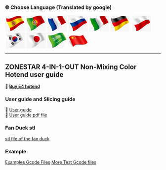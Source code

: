 ### :globe_with_meridians: Choose Language (Translated by google)
[![](../../lanpic/ES.png)](https://github-com.translate.goog/ZONESTAR3D/Upgrade-kit-guide/tree/main/HOTEND/E4%204-IN-1-OUT%20Non-Mixing%20Color%20Hotend?_x_tr_sl=en&_x_tr_tl=es)
[![](../../lanpic/PT.png)](https://github-com.translate.goog/ZONESTAR3D/Upgrade-kit-guide/tree/main/HOTEND/E4%204-IN-1-OUT%20Non-Mixing%20Color%20Hotend?_x_tr_sl=en&_x_tr_tl=pt)
[![](../../lanpic/FR.png)](https://github-com.translate.goog/ZONESTAR3D/Upgrade-kit-guide/tree/main/HOTEND/E4%204-IN-1-OUT%20Non-Mixing%20Color%20Hotend?_x_tr_sl=en&_x_tr_tl=fr)
[![](../../lanpic/RU.png)](https://github-com.translate.goog/ZONESTAR3D/Upgrade-kit-guide/tree/main/HOTEND/E4%204-IN-1-OUT%20Non-Mixing%20Color%20Hotend?_x_tr_sl=en&_x_tr_tl=ru)
[![](../../lanpic/IT.png)](https://github-com.translate.goog/ZONESTAR3D/Upgrade-kit-guide/tree/main/HOTEND/E4%204-IN-1-OUT%20Non-Mixing%20Color%20Hotend?_x_tr_sl=en&_x_tr_tl=it)
[![](../../lanpic/DE.png)](https://github-com.translate.goog/ZONESTAR3D/Upgrade-kit-guide/tree/main/HOTEND/E4%204-IN-1-OUT%20Non-Mixing%20Color%20Hotend?_x_tr_sl=en&_x_tr_tl=de)
[![](../../lanpic/PL.png)](https://github-com.translate.goog/ZONESTAR3D/Upgrade-kit-guide/tree/main/HOTEND/E4%204-IN-1-OUT%20Non-Mixing%20Color%20Hotend?_x_tr_sl=en&_x_tr_tl=pl)
[![](../../lanpic/KR.png)](https://github-com.translate.goog/ZONESTAR3D/Upgrade-kit-guide/tree/main/HOTEND/E4%204-IN-1-OUT%20Non-Mixing%20Color%20Hotend?_x_tr_sl=en&_x_tr_tl=ko)
[![](../../lanpic/JP.png)](https://github-com.translate.goog/ZONESTAR3D/Upgrade-kit-guide/tree/main/HOTEND/E4%204-IN-1-OUT%20Non-Mixing%20Color%20Hotend?_x_tr_sl=en&_x_tr_tl=ja)
[![](../../lanpic/SA.png)](https://github-com.translate.goog/ZZONESTAR3D/Upgrade-kit-guide/tree/main/HOTEND/E4%204-IN-1-OUT%20Non-Mixing%20Color%20Hotend?_x_tr_sl=en&_x_tr_tl=ar)
[![](../../lanpic/CN.png)](https://github-com.translate.goog/ZZONESTAR3D/Upgrade-kit-guide/tree/main/HOTEND/E4%204-IN-1-OUT%20Non-Mixing%20Color%20Hotend?_x_tr_sl=en&_x_tr_tl=zh-CN)

------------
## ZONESTAR 4-IN-1-OUT Non-Mixing Color Hotend user guide
:gift: [**Buy E4 hotend**](https://www.aliexpress.com/item/1005002951777699.html)

### User guide and Slicing guide
:book: [User guide](./User_guide/readme.md)    
:green_book: [User guide pdf file](./User_guide/E4%20Hotend%20user%20guide-V2.pdf)  

### Fan Duck stl
[stl file of the fan duck](./Fan_Duck_stl/fan_duck_e4_v1.stl)

### Example
[Examples Gcode Files](./example/readme.md)
[More Test Gcode files](https://github.com/ZONESTAR3D/Slicing-Guide/tree/master/PrusaSlicer/test_gcode/E4)
